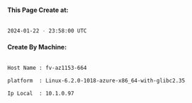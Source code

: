 
   
#### This Page Create at:

```bash

2024-01-22 - 23:58:00 UTC

```

#### Create By Machine:

```bash

Host Name : fv-az1153-664

platform  : Linux-6.2.0-1018-azure-x86_64-with-glibc2.35

Ip Local  : 10.1.0.97

```

